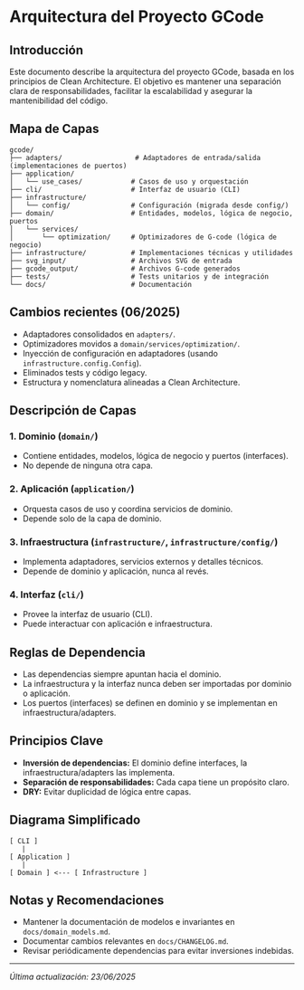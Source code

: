 # Arquitectura del Proyecto GCode

## Introducción
Este documento describe la arquitectura del proyecto GCode, basada en los principios de Clean Architecture. El objetivo es mantener una separación clara de responsabilidades, facilitar la escalabilidad y asegurar la mantenibilidad del código.

## Mapa de Capas
```
gcode/
├── adapters/                  # Adaptadores de entrada/salida (implementaciones de puertos)
├── application/
│   └── use_cases/            # Casos de uso y orquestación
├── cli/                      # Interfaz de usuario (CLI)
├── infrastructure/
│   └── config/               # Configuración (migrada desde config/)
├── domain/                   # Entidades, modelos, lógica de negocio, puertos
│   └── services/
│       └── optimization/     # Optimizadores de G-code (lógica de negocio)
├── infrastructure/           # Implementaciones técnicas y utilidades
├── svg_input/                # Archivos SVG de entrada
├── gcode_output/             # Archivos G-code generados
├── tests/                    # Tests unitarios y de integración
└── docs/                     # Documentación
```

## Cambios recientes (06/2025)
- Adaptadores consolidados en `adapters/`.
- Optimizadores movidos a `domain/services/optimization/`.
- Inyección de configuración en adaptadores (usando `infrastructure.config.Config`).
- Eliminados tests y código legacy.
- Estructura y nomenclatura alineadas a Clean Architecture.

## Descripción de Capas

### 1. Dominio (`domain/`)
- Contiene entidades, modelos, lógica de negocio y puertos (interfaces).
- No depende de ninguna otra capa.

### 2. Aplicación (`application/`)
- Orquesta casos de uso y coordina servicios de dominio.
- Depende solo de la capa de dominio.

### 3. Infraestructura (`infrastructure/`, `infrastructure/config/`)
- Implementa adaptadores, servicios externos y detalles técnicos.
- Depende de dominio y aplicación, nunca al revés.

### 4. Interfaz (`cli/`)
- Provee la interfaz de usuario (CLI).
- Puede interactuar con aplicación e infraestructura.

## Reglas de Dependencia
- Las dependencias siempre apuntan hacia el dominio.
- La infraestructura y la interfaz nunca deben ser importadas por dominio o aplicación.
- Los puertos (interfaces) se definen en dominio y se implementan en infraestructura/adapters.

## Principios Clave
- **Inversión de dependencias:** El dominio define interfaces, la infraestructura/adapters las implementa.
- **Separación de responsabilidades:** Cada capa tiene un propósito claro.
- **DRY:** Evitar duplicidad de lógica entre capas.

## Diagrama Simplificado

```
[ CLI ]
   |
[ Application ]
   |
[ Domain ] <--- [ Infrastructure ]
```

## Notas y Recomendaciones
- Mantener la documentación de modelos e invariantes en `docs/domain_models.md`.
- Documentar cambios relevantes en `docs/CHANGELOG.md`.
- Revisar periódicamente dependencias para evitar inversiones indebidas.

---

_Última actualización: 23/06/2025_
